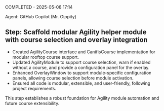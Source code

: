 COMPLETED - 2025-05-08 17:14

Agent: GitHub Copilot (Mr. Gippity)

## Step: Scaffold modular Agility helper module with course selection and overlay integration

- Created AgilityCourse interface and CanifisCourse implementation for modular rooftop course support.
- Updated AgilityModule to support course selection, warn if enabled without a course, and provide a configuration panel for the overlay.
- Enhanced OverlayWindow to support module-specific configuration panels, allowing course selection before module activation.
- Ensured all code is modular, extensible, and user-friendly, following project requirements.

This step establishes a robust foundation for Agility module automation and future course extensibility.
